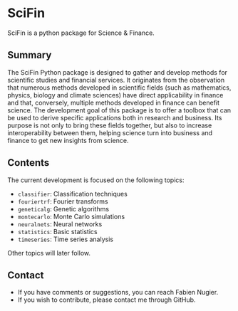 # SciFin
SciFin is a python package for Science &amp; Finance.

## Summary

The SciFin Python package is designed to gather and develop methods for scientific studies and financial services. It originates from the observation that numerous methods developed in scientific fields (such as mathematics, physics, biology and climate sciences) have direct applicability in finance and that, conversely, multiple methods developed in finance can benefit science. The development goal of this package is to offer a toolbox that can be used to derive specific applications both in research and business. Its purpose is not only to bring these fields together, but also to increase interoperability between them, helping science turn into business and finance to get new insights from science.


## Contents

The current development is focused on the following topics:
- `classifier`: Classification techniques
- `fouriertrf`: Fourier transforms
- `geneticalg`: Genetic algorithms
- `montecarlo`: Monte Carlo simulations
- `neuralnets`: Neural networks
- `statistics`: Basic statistics
- `timeseries`: Time series analysis

Other topics will later follow.

## Contact

- If you have comments or suggestions, you can reach Fabien Nugier.
- If you wish to contribute, please contact me through GitHub.





